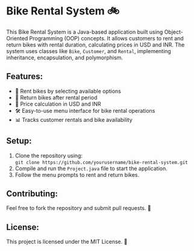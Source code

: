 # Bike Rental System 🚲

This Bike Rental System is a Java-based application built using Object-Oriented Programming (OOP) concepts. It allows customers to rent and return bikes with rental duration, calculating prices in USD and INR. The system uses classes like `Bike`, `Customer`, and `Rental`, implementing inheritance, encapsulation, and polymorphism.

## Features:
- 🚴 Rent bikes by selecting available options
- 🔄 Return bikes after rental period
- 💸 Price calculation in USD and INR
- 🛠️ Easy-to-use menu interface for bike rental operations
- 📊 Tracks customer rentals and bike availability


## Setup:
1. Clone the repository using:  
   `git clone https://github.com/yourusername/bike-rental-system.git`
2. Compile and run the `Project.java` file to start the application.
3. Follow the menu prompts to rent and return bikes.

## Contributing:
Feel free to fork the repository and submit pull requests. 🙌

## License:
This project is licensed under the MIT License. 📝
